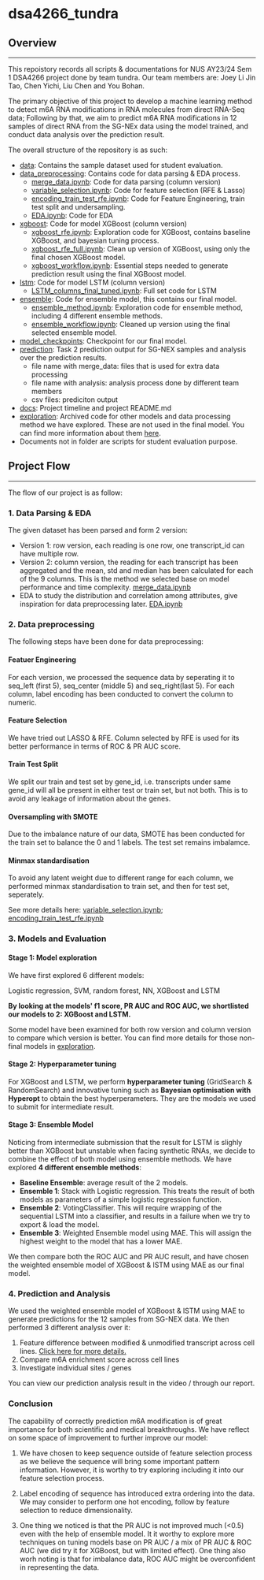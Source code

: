 # dsa4266_tundra

## Overview 
--- 
This repoistory records all scripts & documentations for NUS AY23/24 Sem 1 DSA4266 project done by team tundra. Our team members are: Joey Li Jin Tao, Chen Yichi, Liu Chen and You Bohan. 

The primary objective of this project to develop a machine learning method to detect m6A RNA modifications in RNA molecules from direct RNA-Seq data; Following by that, we aim to predict m6A RNA modifications in 12 samples of direct RNA from the SG-NEx data using the model trained, and conduct data analysis over the prediction result. 

The overall structure of the repository is as such: 
* [data](../data): Contains the sample dataset used for student evaluation. 
* [data_preprocessing](../data_preprocessing): Contains code for data parsing & EDA process. 
    * [merge_data.ipynb](../data_preprocessing/merge_data.ipynb): Code for data parsing (column version)
    * [variable_selection.ipynb](../data_preprocessing/variable_selection.ipynb): Code for feature selection (RFE & Lasso) 
    * [encoding_train_test_rfe.ipynb](../data_preprocessing/mencoding_train_test_rfe.ipynb): Code for Feature Engineering, train test split and undersampling. 
    * [EDA.ipynb](../data_preprocessing/EDA.ipynb): Code for EDA
* [xgboost](../xgboost): Code for model XGBoost (column version)
    * [xgboost_rfe.ipynb](../xgboost/xgboost_rfe.ipynb): Exploration code for XGBoost, contains baseline XGBoost, and bayesian tuning process. 
    * [xgboost_rfe_full.ipynb](../xgboost/xgboost_rfe_full.ipynb): Clean up version of XGBoost, using only the final chosen XGBoost model. 
    * [xgboost_workflow.ipynb](../xgboost/xgboost_workflow.ipynb): Essential steps needed to generate prediction result using the final XGBoost model. 
* [lstm](../lstm): Code for model LSTM (column version)
    * [LSTM_columns_final_tuned.ipynb](../lstm/LSTM_columns_final_tuned.ipynb): Full set code for LSTM 
* [ensemble](../ensemble): Code for ensemble model, this contains our final model. 
    * [ensemble_method.ipynb](../ensemble/ensemble_method.ipynb): Exploration code for ensemble method, including 4 different ensemble methods. 
    * [ensemble_workflow.ipynb](../ensemble/ensemble_workflow.ipynb): Cleaned up version using the final selected ensemble model. 
* [model_checkpoints](../model_checkpoints): Checkpoint for our final model. 
* [prediction](../prediction): Task 2 prediction output for SG-NEX samples and analysis over the prediction results. 
    * file name with merge_data: files that is used for extra data processing
    * file name with analysis: analysis process done by different team members 
    * csv files: prediciton output 
* [docs](../docs): Project timeline and project README.md 
* [exploration](../exploration): Archived code for other models and data processing method we have explored. These are not used in the final model. You can find more information about them [here](../exploration/README.md). 
* Documents not in folder are scripts for student evaluation purpose.

## Project Flow 
---

The flow of our project is as follow: 

### 1. Data Parsing & EDA
The given dataset has been parsed and form 2 version:
- Version 1: row version, each reading is one row, one transcript_id can have multiple row. 
- Version 2: column version, the reading for each transcript has been aggregated and the mean, std and median has been calculated for each of the 9 columns. This is the method we selected base on model performance and time complexity. [merge_data.ipynb](../data_preprocessing/merge_data.ipynb)
- EDA to study the distribution and correlation among attributes, give inspiration for data preprocessing later. [EDA.ipynb](../data_preprocessing/EDA.ipynb)


### 2. Data preprocessing
The following steps have been done for data preprocessing: 
#### Featuer Engineering 
For each version, we processed the sequence data by seperating it to seq_left (first 5), seq_center (middle 5) and seq_right(last 5). For each column, label encoding has been conducted to convert the column to numeric. 
#### Feature Selection 
We have tried out LASSO & RFE. Column selected by RFE is used for its better performance in terms of ROC & PR AUC score. 
#### Train Test Split 
We split our train and test set by gene_id, i.e. transcripts under same gene_id will all be present in either test or train set, but not both. This is to avoid any leakage of information about the genes. 
#### Oversampling with SMOTE
Due to the imbalance nature of our data, SMOTE has been conducted for the train set to balance the 0 and 1 labels. The test set remains imbalamce. 
#### Minmax standardisation 
To avoid any latent weight due to different range for each column, we performed minmax standardisation to train set, and then for test set, seperately. 

See more details here: [variable_selection.ipynb](../data_preprocessing/variable_selection.ipynb); [encoding_train_test_rfe.ipynb](../data_preprocessing/mencoding_train_test_rfe.ipynb)

### 3. Models and Evaluation 

#### Stage 1: Model exploration 

We have first explored 6 different models: 

Logistic regression, SVM, random forest, NN, XGBoost and LSTM 

**By looking at the models' f1 score, PR AUC and ROC AUC, we shortlisted our models to 2: XGBoost and LSTM.** 

Some model have been examined for both row version and column version to compare which version is better. You can find more details for those non-final models in [exploration](../exploration). 

#### Stage 2: Hyperparameter tuning 

For XGBoost and LSTM, we perform **hyperparameter tuning** (GridSearch & RandomSearch) and innovative tuning such as **Bayesian optimisation with Hyperopt** to obtain the best hyperperameters. They are the models we used to submit for intermediate result. 

#### Stage 3: Ensemble Model 

Noticing from intermediate submission that the result for LSTM is slighly better than XGBoost but unstable when facing synthetic RNAs, we decide to combine the effect of both model using ensemble methods. We have explored **4 different ensemble methods**: 
* **Baseline Ensemble**: average result of the 2 models. 
* **Ensemble 1**: Stack with Logistic regression. This treats the result of both models as parameters of a simple logistic regression function. 
* **Ensemble 2**: VotingClassifier. This will require wrapping of the sequential LSTM into a classifier, and results in a failure when we try to export & load the model. 
* **Ensemble 3**: Weighted Ensemble model using MAE. This will assign the highest weight to the model that has a lower MAE. 


We then compare both the ROC AUC and PR AUC result, and have chosen the weighted ensemble model of XGBoost & lSTM using MAE as our final model. 

### 4. Prediction and Analysis 
We used the weighted ensemble model of XGBoost & lSTM using MAE to generate predictions for the 12 samples from SG-NEX data. We then performed 3 different analysis over it: 
1. Feature difference between modified & unmodified transcript across cell lines. [Click here for more details.](../predictions/liuchen_analysis.ipynb)
2. Compare m6A enrichment score across cell lines 
3. Investigate individual sites / genes 

You can view our prediction analysis result in the video / through our report. 

### Conclusion
The capability of correctly prediction m6A modification is of great importance for both scientific and medical breakthroughs. We have reflect on some space of improvement to further improve our model: 

1. We have chosen to keep sequence outside of feature selection process as we believe the sequence will bring some important pattern information. However, it is worthy to try exploring including it into our feature selection process. 

2. Label encoding of sequence has introduced extra ordering into the data. We may consider to perform one hot encoding, follow by feature selection to reduce dimensionality. 

3. One thing we noticed is that the PR AUC is not improved much (<0.5) even with the help of ensemble model. It it worthy to explore more techniques on tuning models base on PR AUC / a mix of PR AUC & ROC AUC (we did try it for XGBoost, but with limited effect). One thing also worh noting is that for imbalance data, ROC AUC might be overconfident in representing the data. 
